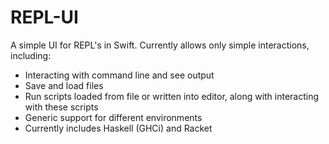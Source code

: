# REPL-UI
A simple UI for REPL's in Swift.
Currently allows only simple interactions, including:
- Interacting with command line and see output
- Save and load files
- Run scripts loaded from file or written into editor, along with interacting with these scripts
- Generic support for different environments
- Currently includes Haskell (GHCi) and Racket
